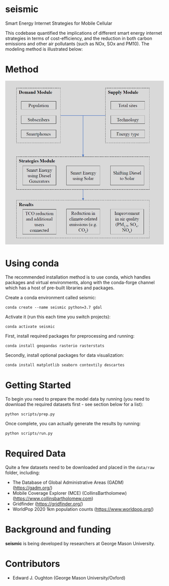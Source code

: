 # seismic
Smart Energy Internet Strategies for Mobile Cellular

This codebase quantified the implications of different smart energy internet strategies in
terms of cost-efficiency, and the reduction in both carbon emissions and other air pollutants
(such as NOx, SOx and PM10). The modeling method is illustrated below:

# Method

<p align="center">
  <img src="figures/Method.png"></img>
</p>


Using conda
==========

The recommended installation method is to use conda, which handles packages and virtual
environments, along with the conda-forge channel which has a host of pre-built libraries and
packages.

Create a conda environment called seismic:

    conda create --name seismic python=3.7 gdal

Activate it (run this each time you switch projects):

    conda activate seismic

First, install required packages for preprocessing and running:

    conda install geopandas rasterio rasterstats

Secondly, install optional packages for data visualization:

    conda install matplotlib seaborn contextily descartes


Getting Started
===============

To begin you need to prepare the model data by running (you need to download the required
datasets first - see section below for a list):

    python scripts/prep.py

Once complete, you can actually generate the results by running:

    python scripts/run.py


Required Data
=============

Quite a few datasets need to be downloaded and placed in the `data/raw` folder, including:

- The Database of Global Administrative Areas (GADM) (https://gadm.org/)
- Mobile Coverage Explorer (MCE) (CollinsBartholomew) (https://www.collinsbartholomew.com)
- Gridfinder (https://gridfinder.org/)
- WorldPop 2020 1km population counts (https://www.worldpop.org/)


Background and funding
======================

**seismic** is being developed by researchers at George Mason University.


Contributors
============
- Edward J. Oughton (George Mason University/Oxford)
